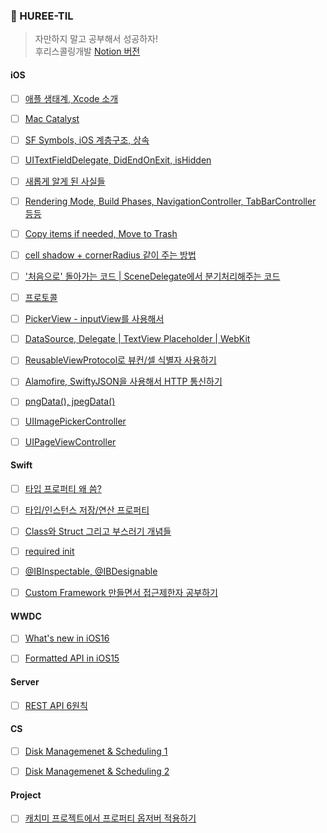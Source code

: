 ### 🥳 HUREE-TIL

> 자만하지 말고 공부해서 성공하자!  
> 후리스콜링개발 [Notion 버전](https://huree-can-do-it.notion.site/Notion-1226d7460a6f4aebbd6bcece3ad98d57)


#### iOS

- [ ] [애플 생태계, Xcode 소개](https://roniruny.tistory.com/173?category=906090)
- [ ] [Mac Catalyst](https://roniruny.tistory.com/172)
- [ ] [SF Symbols, iOS 계층구조, 상속](https://roniruny.tistory.com/175)
- [ ] [UITextFieldDelegate, DidEndOnExit, isHidden](https://roniruny.tistory.com/177)
- [ ] [새롭게 알게 된 사실들](https://roniruny.tistory.com/178)
- [ ] [Rendering Mode, Build Phases, NavigationController, TabBarController 등등](https://roniruny.tistory.com/179)
- [ ] [Copy items if needed, Move to Trash](https://roniruny.tistory.com/180)
- [ ] [cell shadow + cornerRadius 같이 주는 방법](https://roniruny.tistory.com/184)
- [ ] ['처음으로' 돌아가는 코드 | SceneDelegate에서 분기처리해주는 코드](https://roniruny.tistory.com/188)
- [ ] [프로토콜](https://roniruny.tistory.com/189)
- [ ] [PickerView - inputView를 사용해서](https://roniruny.tistory.com/190)
- [ ] [DataSource, Delegate | TextView Placeholder | WebKit](https://roniruny.tistory.com/191)
- [ ] [ReusableViewProtocol로 뷰컨/셀 식별자 사용하기](https://roniruny.tistory.com/196)
- [ ] [Alamofire, SwiftyJSON을 사용해서 HTTP 통신하기](https://roniruny.tistory.com/198)
- [ ] [pngData(), jpegData()](https://roniruny.tistory.com/212)
- [ ] [UIImagePickerController](https://roniruny.tistory.com/210)
- [ ] [UIPageViewController](https://roniruny.tistory.com/217)


#### Swift
- [ ] [타입 프로퍼티 왜 씀?](https://roniruny.tistory.com/185)
- [ ] [타입/인스턴스 저장/연산 프로퍼티](https://roniruny.tistory.com/186) 
- [ ] [Class와 Struct 그리고 부스러기 개념들](https://roniruny.tistory.com/193)
- [ ] [required init](https://roniruny.tistory.com/204)
- [ ] [@IBInspectable, @IBDesignable](https://roniruny.tistory.com/203)
- [ ] [Custom Framework 만들면서 접근제한자 공부하기](https://roniruny.tistory.com/218)


#### WWDC
- [ ] [What's new in iOS16](https://roniruny.tistory.com/174)
- [ ] [Formatted API in iOS15](https://roniruny.tistory.com/181)


#### Server
- [ ] [REST API 6원칙](https://roniruny.tistory.com/195)


#### CS
- [ ] [Disk Managemenet & Scheduling 1](https://roniruny.tistory.com/215)
- [ ] [Disk Managemenet & Scheduling 2](https://roniruny.tistory.com/216)


#### Project
- [ ] [캐치미 프로젝트에서 프로퍼티 옵저버 적용하기](https://roniruny.tistory.com/194)
